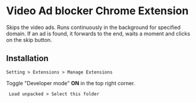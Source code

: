 # Video Ad blocker Chrome Extension

Skips the video ads. Runs continuously in the background for specified domain.
If an ad is found, it forwards to the end, waits a moment and clicks on the skip button.

## Installation

```
Setting > Extensions > Manage Extensions
```

Toggle "Developer mode" **ON** in the top right corner.

```
 Load unpacked > Select this folder
```
